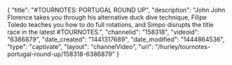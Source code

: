 {
    "title": "#TOURNOTES: PORTUGAL ROUND UP",
    "description": "John John Florence takes you through his alternative duck dive technique, Filipe Toledo teaches you how to do full rotations, and Simpo disrupts the title race in the latest #TOURNOTES.",
    "channelid": "158318",
    "videoid": "6386879",
    "date_created": "1441317689",
    "date_modified": "1444864536",
    "type": "captivate",
    "layout": "channelVideo",
    "url": "\/hurley\/tournotes-portugal-round-up\/158318-6386879"
}